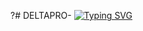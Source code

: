 ?# DELTAPRO-
[![Typing SVG](https://readme-typing-svg.herokuapp.com?font=Fira+Code&pause=1000&color=F76949&width=435&lines=Courage+Xchange+Graphics+)](https://git.io/typing-svg)